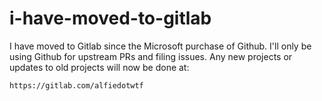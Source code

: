 # i-have-moved-to-gitlab
I have moved to Gitlab since the Microsoft purchase of Github. I'll only be using Github for upstream PRs and filing issues. Any new projects or updates to old projects will now be done at:

    https://gitlab.com/alfiedotwtf
